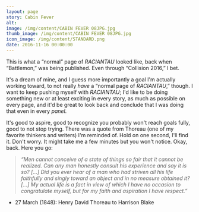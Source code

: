 ```yaml
---
layout: page
story: Cabin Fever
alt:
image: /img/content/CABIN FEVER 08JPG.jpg
thumb_image: /img/content/CABIN FEVER 08JPG.jpg
icon_image: /img/content/STANDARD.png
date: 2016-11-16 00:00:00
---
```



This is what a “normal” page of *RACIANTAU*&nbsp;looked like, back when “Battlemon,” was being published. Even through “Collision 2016,” I bet.

It's a dream of mine, and I guess more importantly a goal I'm actually working toward, to not really *have*&nbsp;a “normal page of *RACIANTAU*,” though. I want to keep pushing myself with *RACIANTAU*; I'd like to be doing something new or at least exciting in every story, as much as possible on every page, and it'd be great to look back and conclude that I was doing that even in every *panel*.

It's good to aspire, good to recognize you probably won't reach goals fully, good to not stop trying. There was a quote from Thoreau (one of my favorite thinkers and writers) I'm reminded of. Hold on one second, I'll find it. Don't worry. It might take me a few minutes but you won't notice. Okay, back. Here you go:

> *“Men cannot conceive of a state of things so fair that it cannot be realized. Can any man honestly consult his experience and say it is so? […] Did you ever hear of a man who had striven all his life faithfully and singly toward an object and in no measure obtained it? […] My actual life is a fact in view of which I have no occasion to congratulate myself, but for my faith and aspiration I have respect.”*

- 27 March (1848): Henry David Thoreau to Harrison Blake